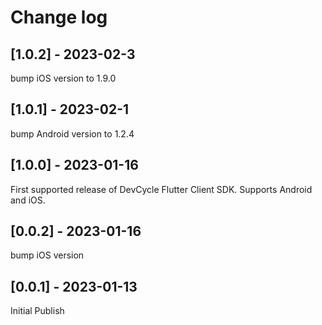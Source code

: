 # Change log

## [1.0.2] - 2023-02-3
bump iOS version to 1.9.0

## [1.0.1] - 2023-02-1
bump Android version to 1.2.4

## [1.0.0] - 2023-01-16
First supported release of DevCycle Flutter Client SDK. Supports Android and iOS.

## [0.0.2] - 2023-01-16
bump iOS version

## [0.0.1] - 2023-01-13
Initial Publish
